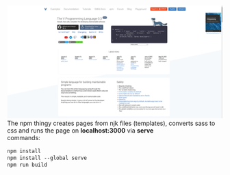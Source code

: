 ![Example](example.png)\
The npm thingy creates pages from njk files (templates), converts sass to css and runs the page on **localhost:3000** via **serve**\
commands:
```
npm install
npm install --global serve
npm run build
```